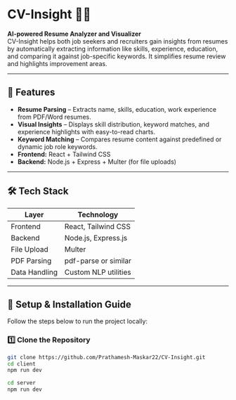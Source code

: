 # CV-Insight 🧠📄

**AI-powered Resume Analyzer and Visualizer**  
CV-Insight helps both job seekers and recruiters gain insights from resumes by automatically extracting information like skills, experience, education, and comparing it against job-specific keywords. It simplifies resume review and highlights improvement areas.

---

## 🌟 Features

-  **Resume Parsing** – Extracts name, skills, education, work experience from PDF/Word resumes.
-  **Visual Insights** – Displays skill distribution, keyword matches, and experience highlights with easy-to-read charts.
-  **Keyword Matching** – Compares resume content against predefined or dynamic job role keywords.
-  **Frontend:** React + Tailwind CSS  
-  **Backend:** Node.js + Express + Multer (for file uploads)

---

## 🛠️ Tech Stack

| Layer      | Technology |
|------------|------------|
| Frontend   | React, Tailwind CSS |
| Backend    | Node.js, Express.js |
| File Upload | Multer |
| PDF Parsing | pdf-parse or similar |
| Data Handling | Custom NLP utilities |

---

## 🚀 Setup & Installation Guide

Follow the steps below to run the project locally:

### 1️⃣ Clone the Repository

```bash
git clone https://github.com/Prathamesh-Maskar22/CV-Insight.git
cd client
npm run dev

cd server
npm run dev

